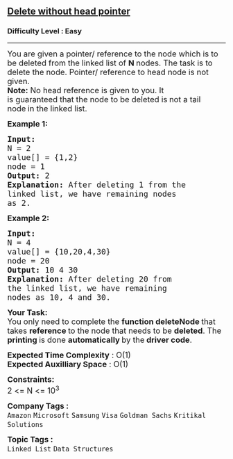 <h2><a href="https://www.geeksforgeeks.org/problems/delete-without-head-pointer/1?page=1&category=Arrays,Strings,Linked%20List&difficulty=Basic,Easy&status=unsolved&sortBy=submissions">Delete without head pointer</a></h2><h3>Difficulty Level : Easy</h3><hr><div class="problems_problem_content__Xm_eO"><p><span style="font-size:18px">You are given a pointer/ reference to the node which is to be deleted from the&nbsp;linked list of <strong>N&nbsp;</strong>nodes. The task is to delete the node. Pointer/ reference to head node is not given.&nbsp;</span><br>
<span style="font-size:18px"><strong>Note:</strong> No head reference is given to you. It is&nbsp;guaranteed&nbsp;that the node to be deleted is<strong>&nbsp;</strong>not a tail node<strong>&nbsp;</strong>in the linked list.</span></p>

<p><span style="font-size:18px"><strong>Example 1:</strong></span></p>

<pre><span style="font-size:18px"><strong>Input:
</strong>N = 2
value[] = {1,2}
node = 1
<strong>Output: </strong>2<strong>
Explanation: </strong>After deleting 1 from the
linked list, we have remaining nodes
as 2.</span>
</pre>

<p><span style="font-size:18px"><strong>Example 2:</strong></span></p>

<pre><span style="font-size:18px"><strong>Input:
</strong>N = 4
value[] = {10,20,4,30}
node = 20
<strong>Output: </strong>10 4 30<strong>
Explanation: </strong>After deleting 20 from
the linked list, we have remaining
nodes as 10, 4 and 30.</span></pre>

<p><span style="font-size:18px"><strong>Your Task:</strong><br>
You only need to complete the <strong>function deleteNode </strong>that takes <strong>reference </strong>to the node that needs to be <strong>deleted</strong>. The <strong>printing </strong>is done <strong>automatically </strong>by the<strong> driver code</strong>.</span></p>

<p><span style="font-size:18px"><strong>Expected Time Complexity</strong> : O(1)<br>
<strong>Expected Auxilliary Space</strong> : O(1)</span></p>

<p><span style="font-size:18px"><strong>Constraints:</strong><br>
2 &lt;= N &lt;= 10<sup>3</sup></span></p>
</div><p><span style=font-size:18px><strong>Company Tags : </strong><br><code>Amazon</code>&nbsp;<code>Microsoft</code>&nbsp;<code>Samsung</code>&nbsp;<code>Visa</code>&nbsp;<code>Goldman Sachs</code>&nbsp;<code>Kritikal Solutions</code>&nbsp;<br><p><span style=font-size:18px><strong>Topic Tags : </strong><br><code>Linked List</code>&nbsp;<code>Data Structures</code>&nbsp;